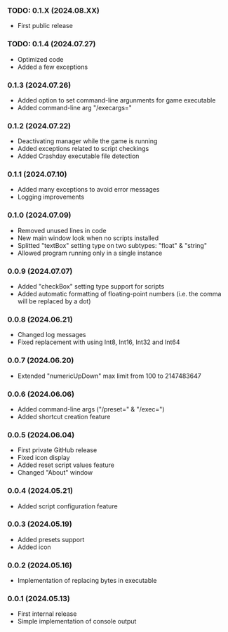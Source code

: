 ### TODO: 0.1.X (2024.08.XX)
- First public release

### TODO: 0.1.4 (2024.07.27)
- Optimized code
- Added a few exceptions

### 0.1.3 (2024.07.26)
- Added option to set command-line argunments for game executable
- Added command-line arg "/execargs="

### 0.1.2 (2024.07.22)
- Deactivating manager while the game is running
- Added exceptions related to script checkings
- Added Crashday executable file detection

### 0.1.1 (2024.07.10)
- Added many exceptions to avoid error messages
- Logging improvements

### 0.1.0 (2024.07.09)
- Removed unused lines in code
- New main window look when no scripts installed
- Splitted "textBox" setting type on two subtypes: "float" & "string"
- Allowed program running only in a single instance

### 0.0.9 (2024.07.07)
- Added "checkBox" setting type support for scripts
- Added automatic formatting of floating-point numbers (i.e. the comma will be replaced by a dot)

### 0.0.8 (2024.06.21)
- Changed log messages
- Fixed replacement with using Int8, Int16, Int32 and Int64

### 0.0.7 (2024.06.20)
- Extended "numericUpDown" max limit from 100 to 2147483647

### 0.0.6 (2024.06.06)
- Added command-line args ("/preset=" & "/exec=")
- Added shortcut creation feature

### 0.0.5 (2024.06.04)
- First private GitHub release
- Fixed icon display
- Added reset script values feature
- Changed "About" window

### 0.0.4 (2024.05.21)
- Added script configuration feature

### 0.0.3 (2024.05.19)
- Added presets support
- Added icon

### 0.0.2 (2024.05.16)
- Implementation of replacing bytes in executable

### 0.0.1 (2024.05.13)
- First internal release
- Simple implementation of console output
